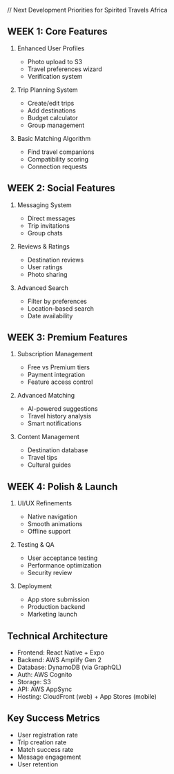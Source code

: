 // Next Development Priorities for Spirited Travels Africa

## WEEK 1: Core Features
1. Enhanced User Profiles
   - Photo upload to S3
   - Travel preferences wizard
   - Verification system

2. Trip Planning System
   - Create/edit trips
   - Add destinations
   - Budget calculator
   - Group management

3. Basic Matching Algorithm
   - Find travel companions
   - Compatibility scoring
   - Connection requests

## WEEK 2: Social Features
1. Messaging System
   - Direct messages
   - Trip invitations
   - Group chats

2. Reviews & Ratings
   - Destination reviews
   - User ratings
   - Photo sharing

3. Advanced Search
   - Filter by preferences
   - Location-based search
   - Date availability

## WEEK 3: Premium Features
1. Subscription Management
   - Free vs Premium tiers
   - Payment integration
   - Feature access control

2. Advanced Matching
   - AI-powered suggestions
   - Travel history analysis
   - Smart notifications

3. Content Management
   - Destination database
   - Travel tips
   - Cultural guides

## WEEK 4: Polish & Launch
1. UI/UX Refinements
   - Native navigation
   - Smooth animations
   - Offline support

2. Testing & QA
   - User acceptance testing
   - Performance optimization
   - Security review

3. Deployment
   - App store submission
   - Production backend
   - Marketing launch

## Technical Architecture
- Frontend: React Native + Expo
- Backend: AWS Amplify Gen 2
- Database: DynamoDB (via GraphQL)
- Auth: AWS Cognito
- Storage: S3
- API: AWS AppSync
- Hosting: CloudFront (web) + App Stores (mobile)

## Key Success Metrics
- User registration rate
- Trip creation rate
- Match success rate
- Message engagement
- User retention
